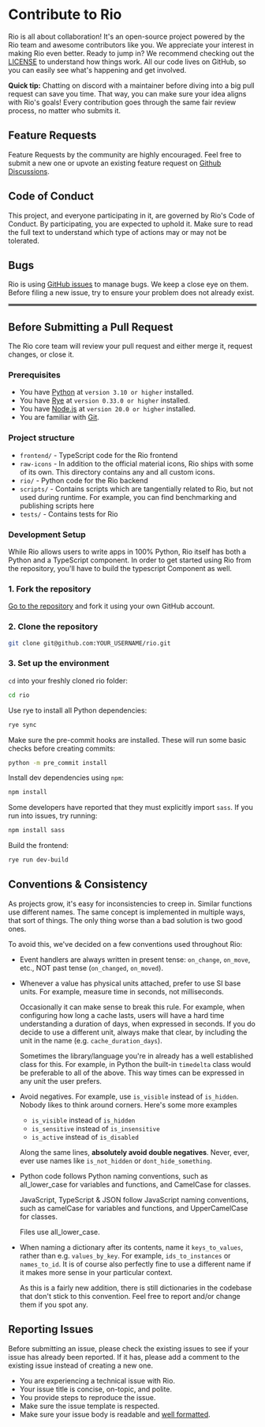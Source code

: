 # Contribute to Rio

Rio is all about collaboration! It's an open-source project powered by the Rio
team and awesome contributors like you. We appreciate your interest in making
Rio even better. Ready to jump in? We recommend checking out the
[LICENSE](https://github.com/rio-labs/rio/blob/main/LICENSE.txt) to understand
how things work. All our code lives on GitHub, so you can easily see what's
happening and get involved.

**Quick tip:** Chatting on discord with a maintainer before diving into a big
pull request can save you time. That way, you can make sure your idea aligns
with Rio's goals! Every contribution goes through the same fair review process,
no matter who submits it.

## Feature Requests

Feature Requests by the community are highly encouraged. Feel free to submit a
new one or upvote an existing feature request on [Github
Discussions](https://github.com/rio-labs/rio/discussions/categories/feature-requests).

## Code of Conduct

This project, and everyone participating in it, are governed by Rio's Code of
Conduct. By participating, you are expected to uphold it. Make sure to read the
full text to understand which type of actions may or may not be tolerated.

## Bugs

Rio is using [GitHub issues](https://github.com/rio-labs/rio/issues) to manage
bugs. We keep a close eye on them. Before filing a new issue, try to ensure your
problem does not already exist.

<hr style="border:2px solid gray">

## Before Submitting a Pull Request

The Rio core team will review your pull request and either merge it, request
changes, or close it.

### Prerequisites

-   You have [Python](https://www.python.org/) at `version 3.10 or higher`
    installed.
-   You have [Rye](https://rye.astral.sh/) at `version 0.33.0 or higher`
    installed.
-   You have [Node.js](https://nodejs.org/) at `version 20.0 or higher` installed.
-   You are familiar with [Git](https://git-scm.com/).

### Project structure

-   `frontend/` - TypeScript code for the Rio frontend
-   `raw-icons` - In addition to the official material icons, Rio ships with some
    of its own. This directory contains any and all custom icons.
-   `rio/` - Python code for the Rio backend
-   `scripts/` - Contains scripts which are tangentially related to Rio, but not
    used during runtime. For example, you can find benchmarking and publishing
    scripts here
-   `tests/` - Contains tests for Rio

### Development Setup

While Rio allows users to write apps in 100% Python, Rio itself has both a
Python and a TypeScript component. In order to get started using Rio from the
repository, you'll have to build the typescript Component as well.

### 1. Fork the repository

[Go to the repository](https://github.com/rio-labs/rio) and fork it using your
own GitHub account.

### 2. Clone the repository

```bash
git clone git@github.com:YOUR_USERNAME/rio.git
```

### 3. Set up the environment

`cd` into your freshly cloned rio folder:

```bash
cd rio
```

Use rye to install all Python dependencies:

```bash
rye sync
```

Make sure the pre-commit hooks are installed. These will run some basic checks
before creating commits:

```bash
python -m pre_commit install
```

Install dev dependencies using `npm`:

```bash
npm install
```

Some developers have reported that they must explicitly import `sass`. If you
run into issues, try running:

```bash
npm install sass
```

Build the frontend:

```bash
rye run dev-build
```

## Conventions & Consistency

As projects grow, it's easy for inconsistencies to creep in. Similar functions
use different names. The same concept is implemented in multiple ways, that sort
of things. The only thing worse than a bad solution is two good ones.

To avoid this, we've decided on a few conventions used throughout Rio:

-   Event handlers are always written in present tense: `on_change`, `on_move`,
    etc., NOT past tense (`on_changed`, `on_moved`).

-   Whenever a value has physical units attached, prefer to use SI base units. For
    example, measure time in seconds, not milliseconds.

    Occasionally it can make sense to break this rule. For example, when
    configuring how long a cache lasts, users will have a hard time understanding
    a duration of days, when expressed in seconds. If you do decide to use a
    different unit, always make that clear, by including the unit in the name
    (e.g. `cache_duration_days`).

    Sometimes the library/language you're in already has a well established class
    for this. For example, in Python the built-in `timedelta` class would be
    preferable to all of the above. This way times can be expressed in any unit
    the user prefers.

-   Avoid negatives. For example, use `is_visible` instead of `is_hidden`. Nobody
    likes to think around corners. Here's some more examples

    -   `is_visible` instead of `is_hidden`
    -   `is_sensitive` instead of `is_insensitive`
    -   `is_active` instead of `is_disabled`

    Along the same lines, **absolutely avoid double negatives**. Never, ever, ever
    use names like `is_not_hidden` or `dont_hide_something`.

-   Python code follows Python naming conventions, such as all_lower_case for
    variables and functions, and CamelCase for classes.

    JavaScript, TypeScript & JSON follow JavaScript naming conventions, such as
    camelCase for variables and functions, and UpperCamelCase for classes.

    Files use all_lower_case.

-   When naming a dictionary after its contents, name it `keys_to_values`, rather
    than e.g. `values_by_key`. For example, `ids_to_instances` or `names_to_id`.
    It is of course also perfectly fine to use a different name if it makes more
    sense in your particular context.

    As this is a fairly new addition, there is still dictionaries in the codebase
    that don't stick to this convention. Feel free to report and/or change them if
    you spot any.

## Reporting Issues

Before submitting an issue, please check the existing issues to see if your
issue has already been reported. If it has, please add a comment to the existing
issue instead of creating a new one.

-   You are experiencing a technical issue with Rio.
-   Your issue title is concise, on-topic, and polite.
-   You provide steps to reproduce the issue.
-   Make sure the issue template is respected.
-   Make sure your issue body is readable and [well formatted](https://docs.github.com/get-started/writing-on-github/getting-started-with-writing-and-formatting-on-github/basic-writing-and-formatting-syntax).

